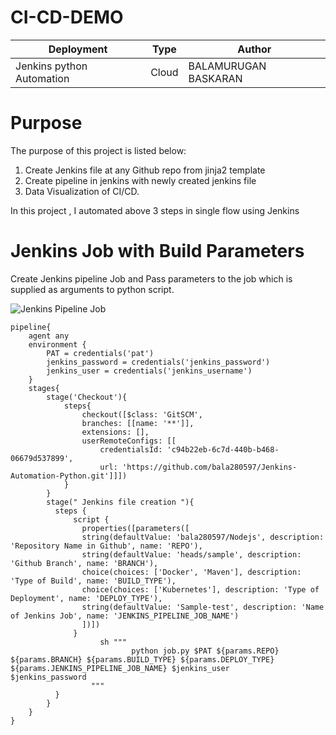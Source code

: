 # CI-CD-DEMO

| Deployment | Type| Author |
| -------- | -------- |--------|
| Jenkins python Automation |Cloud  | BALAMURUGAN BASKARAN|

# Purpose
The purpose of this project is listed below:
  1) Create Jenkins file at any Github repo from jinja2 template
  2) Create pipeline in jenkins with newly created jenkins file
  3) Data Visualization of CI/CD.

In this project , I automated above 3 steps in single flow using Jenkins

# Jenkins Job with Build Parameters
Create Jenkins pipeline Job and Pass parameters to the job which is supplied as arguments to python script.

![Jenkins Pipeline Job](https://user-images.githubusercontent.com/47313756/155072524-86b0fcdb-10ce-4dda-979f-38cec4959e44.png)

```
pipeline{
    agent any
    environment {
        PAT = credentials('pat')
        jenkins_password = credentials('jenkins_password')
        jenkins_user = credentials('jenkins_username')
    }
    stages{
        stage('Checkout'){
            steps{
                checkout([$class: 'GitSCM',
                branches: [[name: '**']],
                extensions: [],
                userRemoteConfigs: [[
                    credentialsId: 'c94b22eb-6c7d-440b-b468-06679d537899',
                    url: 'https://github.com/bala280597/Jenkins-Automation-Python.git']]])
            }
        }
        stage(" Jenkins file creation "){
          steps {
              script {
                properties([parameters([
            	string(defaultValue: 'bala280597/Nodejs', description: 'Repository Name in Github', name: 'REPO'), 
            	string(defaultValue: 'heads/sample', description: 'Github Branch', name: 'BRANCH'), 
            	choice(choices: ['Docker', 'Maven'], description: 'Type of Build', name: 'BUILD_TYPE'), 
            	choice(choices: ['Kubernetes'], description: 'Type of Deployment', name: 'DEPLOY_TYPE'), 
            	string(defaultValue: 'Sample-test', description: 'Name of Jenkins Job', name: 'JENKINS_PIPELINE_JOB_NAME')
            	])])
              }
                    sh """ 
                           python job.py $PAT ${params.REPO} ${params.BRANCH} ${params.BUILD_TYPE} ${params.DEPLOY_TYPE} ${params.JENKINS_PIPELINE_JOB_NAME} $jenkins_user     $jenkins_password
                  """  
          }
        }
    }
}

```
